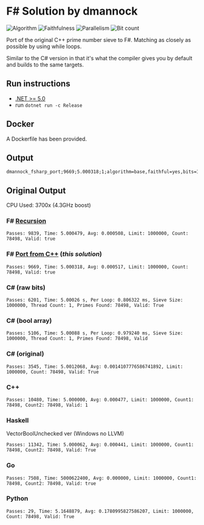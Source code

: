 # F# Solution by dmannock

![Algorithm](https://img.shields.io/badge/Algorithm-base-green)
![Faithfulness](https://img.shields.io/badge/Faithful-yes-green)
![Parallelism](https://img.shields.io/badge/Parallel-no-green)
![Bit count](https://img.shields.io/badge/Bits-unknown-yellowgreen)

Port of the original C++ prime number sieve to F#. Matching as closely as possible by using while loops. 

Similar to the C# version in that it's what the compiler gives you by default and builds to the same targets.

## Run instructions
- [.NET >= 5.0](https://dotnet.microsoft.com/download/dotnet/5.0)
- run ```dotnet run -c Release```

## Docker
A Dockerfile has been provided.

## Output
```
dmannock_fsharp_port;9669;5.000318;1;algorithm=base,faithful=yes,bits=1
```

## Original Output

CPU Used: 3700x (4.3GHz boost)

### F# [Recursion](PrimeSieveFsharp_Recursion)
```
Passes: 9839, Time: 5.000479, Avg: 0.000508, Limit: 1000000, Count: 78498, Valid: true
```

### F# [Port from C++](PrimeSieveFsharp_Port) (_this solution_)
```
Passes: 9669, Time: 5.000318, Avg: 0.000517, Limit: 1000000, Count: 78498, Valid: true
```

### C# (raw bits)
```
Passes: 6201, Time: 5.00026 s, Per Loop: 0.806322 ms, Sieve Size: 1000000, Thread Count: 1, Primes Found: 78498, Valid: True
```

### C# (bool array)
```
Passes: 5106, Time: 5.00088 s, Per Loop: 0.979240 ms, Sieve Size: 1000000, Thread Count: 1, Primes Found: 78498, Valid
```

### C# (original)
```
Passes: 3545, Time: 5.0012068, Avg: 0.0014107776586741892, Limit: 1000000, Count: 78498, Valid: True
```

### C++
```
Passes: 10480, Time: 5.000000, Avg: 0.000477, Limit: 1000000, Count1: 78498, Count2: 78498, Valid: 1
```

### Haskell
VectorBoolUnchecked ver (Windows no LLVM)
```
Passes: 11342, Time: 5.000062, Avg: 0.000441, Limit: 1000000, Count1: 78498, Count2: 78498, Valid: True
```

### Go
```
Passes: 7508, Time: 5000622400, Avg: 0.000000, Limit: 1000000, Count1: 78498, Count2: 78498, Valid: true
```

### Python
```
Passes: 29, Time: 5.1648879, Avg: 0.1780995827586207, Limit: 1000000, Count: 78498, Valid: True
```